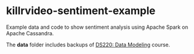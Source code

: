 # killrvideo-sentiment-example
Example data and code to show sentiment analysis using Apache Spark on Apache Cassandra.

The **data** folder includes backups of [DS220: Data Modeling](https://academy.datastax.com/courses/ds220-data-modeling) course.
